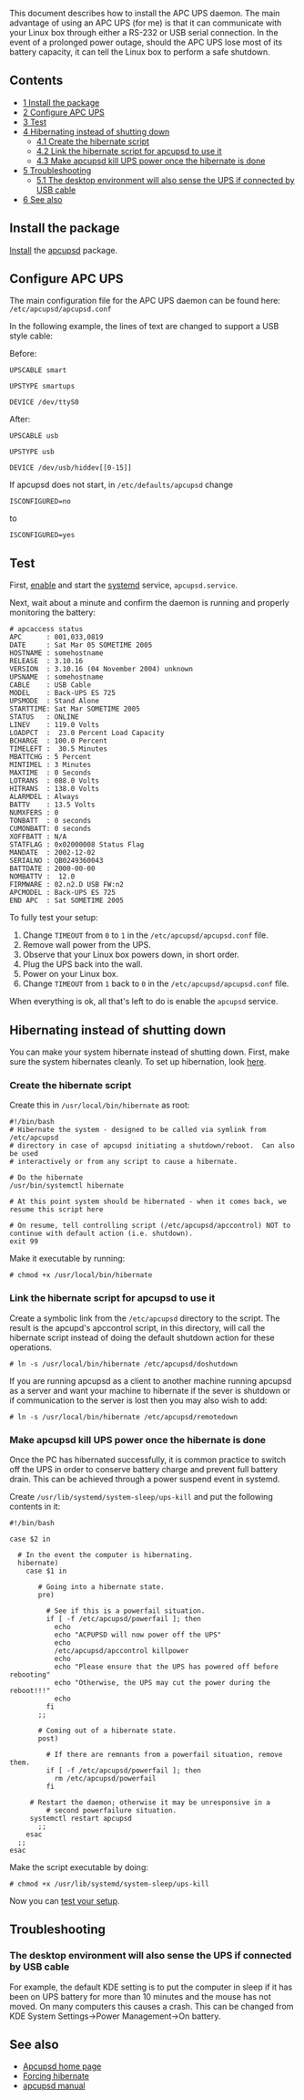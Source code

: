This document describes how to install the APC UPS daemon. The main advantage of using an APC UPS (for me) is that it can communicate with your Linux box through either a RS-232 or USB serial connection. In the event of a prolonged power outage, should the APC UPS lose most of its battery capacity, it can tell the Linux box to perform a safe shutdown.

## Contents

*   [1 Install the package](#Install_the_package)
*   [2 Configure APC UPS](#Configure_APC_UPS)
*   [3 Test](#Test)
*   [4 Hibernating instead of shutting down](#Hibernating_instead_of_shutting_down)
    *   [4.1 Create the hibernate script](#Create_the_hibernate_script)
    *   [4.2 Link the hibernate script for apcupsd to use it](#Link_the_hibernate_script_for_apcupsd_to_use_it)
    *   [4.3 Make apcupsd kill UPS power once the hibernate is done](#Make_apcupsd_kill_UPS_power_once_the_hibernate_is_done)
*   [5 Troubleshooting](#Troubleshooting)
    *   [5.1 The desktop environment will also sense the UPS if connected by USB cable](#The_desktop_environment_will_also_sense_the_UPS_if_connected_by_USB_cable)
*   [6 See also](#See_also)

## Install the package

[Install](/index.php/Install "Install") the [apcupsd](https://www.archlinux.org/packages/?name=apcupsd) package.

## Configure APC UPS

The main configuration file for the APC UPS daemon can be found here: `/etc/apcupsd/apcupsd.conf`

In the following example, the lines of text are changed to support a USB style cable:

Before:

```
UPSCABLE smart

UPSTYPE smartups

DEVICE /dev/ttyS0

```

After:

```
UPSCABLE usb

UPSTYPE usb

DEVICE /dev/usb/hiddev[[0-15]]

```

If apcupsd does not start, in `/etc/defaults/apcupsd` change

```
ISCONFIGURED=no

```

to

```
ISCONFIGURED=yes

```

## Test

First, [enable](/index.php/Enable "Enable") and start the [systemd](/index.php/Systemd "Systemd") service, `apcupsd.service`.

Next, wait about a minute and confirm the daemon is running and properly monitoring the battery:

```
# apcaccess status
APC      : 001,033,0819
DATE     : Sat Mar 05 SOMETIME 2005
HOSTNAME : somehostname
RELEASE  : 3.10.16
VERSION  : 3.10.16 (04 November 2004) unknown
UPSNAME  : somehostname
CABLE    : USB Cable
MODEL    : Back-UPS ES 725
UPSMODE  : Stand Alone
STARTTIME: Sat Mar SOMETIME 2005
STATUS   : ONLINE
LINEV    : 119.0 Volts
LOADPCT  :  23.0 Percent Load Capacity
BCHARGE  : 100.0 Percent
TIMELEFT :  30.5 Minutes
MBATTCHG : 5 Percent
MINTIMEL : 3 Minutes
MAXTIME  : 0 Seconds
LOTRANS  : 088.0 Volts
HITRANS  : 138.0 Volts
ALARMDEL : Always
BATTV    : 13.5 Volts
NUMXFERS : 0
TONBATT  : 0 seconds
CUMONBATT: 0 seconds
XOFFBATT : N/A
STATFLAG : 0x02000008 Status Flag
MANDATE  : 2002-12-02
SERIALNO : QB0249360043
BATTDATE : 2000-00-00
NOMBATTV :  12.0
FIRMWARE : 02.n2.D USB FW:n2
APCMODEL : Back-UPS ES 725
END APC  : Sat SOMETIME 2005

```

To fully test your setup:

1.  Change `TIMEOUT` from `0` to `1` in the `/etc/apcupsd/apcupsd.conf` file.
2.  Remove wall power from the UPS.
3.  Observe that your Linux box powers down, in short order.
4.  Plug the UPS back into the wall.
5.  Power on your Linux box.
6.  Change `TIMEOUT` from `1` back to `0` in the `/etc/apcupsd/apcupsd.conf` file.

When everything is ok, all that's left to do is enable the `apcupsd` service.

## Hibernating instead of shutting down

You can make your system hibernate instead of shutting down. First, make sure the system hibernates cleanly. To set up hibernation, look [here](/index.php/Pm-utils "Pm-utils").

### Create the hibernate script

Create this in `/usr/local/bin/hibernate` as root:

```
#!/bin/bash
# Hibernate the system - designed to be called via symlink from /etc/apcupsd
# directory in case of apcupsd initiating a shutdown/reboot.  Can also be used
# interactively or from any script to cause a hibernate.

# Do the hibernate
/usr/bin/systemctl hibernate

# At this point system should be hibernated - when it comes back, we resume this script here

# On resume, tell controlling script (/etc/apcupsd/apccontrol) NOT to continue with default action (i.e. shutdown).
exit 99

```

Make it executable by running:

```
# chmod +x /usr/local/bin/hibernate

```

### Link the hibernate script for apcupsd to use it

Create a symbolic link from the `/etc/apcupsd` directory to the script. The result is the apcupd's apccontrol script, in this directory, will call the hibernate script instead of doing the default shutdown action for these operations.

```
# ln -s /usr/local/bin/hibernate /etc/apcupsd/doshutdown

```

If you are running apcupsd as a client to another machine running apcupsd as a server and want your machine to hibernate if the sever is shutdown or if communication to the server is lost then you may also wish to add:

```
# ln -s /usr/local/bin/hibernate /etc/apcupsd/remotedown

```

### Make apcupsd kill UPS power once the hibernate is done

Once the PC has hibernated successfully, it is common practice to switch off the UPS in order to conserve battery charge and prevent full battery drain. This can be achieved through a power suspend event in systemd.

Create `/usr/lib/systemd/system-sleep/ups-kill` and put the following contents in it:

```
#!/bin/bash

case $2 in

  # In the event the computer is hibernating.
  hibernate)
    case $1 in

       # Going into a hibernate state.
       pre)

         # See if this is a powerfail situation.
         if [ -f /etc/apcupsd/powerfail ]; then
           echo
           echo "ACPUPSD will now power off the UPS"
           echo
           /etc/apcupsd/apccontrol killpower
           echo
           echo "Please ensure that the UPS has powered off before rebooting"
           echo "Otherwise, the UPS may cut the power during the reboot!!!"
           echo
         fi
       ;;

       # Coming out of a hibernate state.
       post)

         # If there are remnants from a powerfail situation, remove them.
         if [ -f /etc/apcupsd/powerfail ]; then
           rm /etc/apcupsd/powerfail
         fi

	 # Restart the daemon; otherwise it may be unresponsive in a
         # second powerfailure situation.
	 systemctl restart apcupsd
       ;;
    esac
  ;;
esac

```

Make the script executable by doing:

```
# chmod +x /usr/lib/systemd/system-sleep/ups-kill

```

Now you can [test your setup](#Test).

## Troubleshooting

### The desktop environment will also sense the UPS if connected by USB cable

For example, the default KDE setting is to put the computer in sleep if it has been on UPS battery for more than 10 minutes and the mouse has not moved. On many computers this causes a crash. This can be changed from KDE System Settings->Power Management->On battery.

## See also

*   [Apcupsd home page](http://www.apcupsd.org/)
*   [Forcing hibernate](http://ubuntuforums.org/showthread.php?p=4302102)
*   [apcupsd manual](http://www.apcupsd.com/manual/manual.html#the-shutdown-sequence-and-its-discontents)